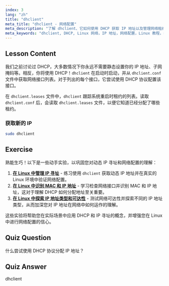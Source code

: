 ```yaml
---
index: 3
lang: "zh"
title: "dhclient"
meta_title: "dhclient - 网络配置"
meta_description: "了解 dhclient、它如何使用 DHCP 获取 IP 地址以及管理网络租约。理解 dhclient.conf 和 dhclient.leases 文件。Linux 初学者指南。"
meta_keywords: "dhclient, DHCP, Linux 网络，IP 地址，网络配置，Linux 教程，初学者指南"
---
```


## Lesson Content

我们之前讨论过 DHCP，大多数情况下你永远不需要静态设置你的 IP 地址、子网掩码等。相反，你将使用 DHCP！`dhclient` 在启动时启动，并从 `dhclient.conf` 文件中获取网络接口列表。对于列出的每个接口，它尝试使用 DHCP 协议配置该接口。

在 `dhclient.leases` 文件中，`dhclient` 跟踪系统重启时租约的列表。读取 `dhclient.conf` 后，会读取 `dhclient.leases` 文件，以便它知道已经分配了哪些租约。

### 获取新的 IP

```bash
sudo dhclient
```

## Exercise

熟能生巧！以下是一些动手实验，以巩固您对动态 IP 寻址和网络配置的理解：

1. **[在 Linux 中管理 IP 寻址](https://labex.io/zh/labs/comptia-manage-ip-addressing-in-linux-592736)** - 练习使用 `dhclient` 获取动态 IP 地址并在真实的 Linux 环境中验证网络配置。
2. **[在 Linux 中识别 MAC 和 IP 地址](https://labex.io/zh/labs/comptia-identify-mac-and-ip-addresses-in-linux-592731)** - 学习检查网络接口并识别 MAC 和 IP 地址，这对于理解 DHCP 如何分配地址至关重要。
3. **[在 Linux 中探索 IP 地址类型和可达性](https://labex.io/zh/labs/comptia-explore-ip-address-types-and-reachability-in-linux-592780)** - 测试网络可达性并探索不同的 IP 地址类型，从而加深您对 IP 地址在网络中如何运作的理解。

这些实验将帮助您在实际场景中应用 DHCP 和 IP 寻址的概念，并增强您在 Linux 中进行网络配置的信心。

## Quiz Question

什么尝试使用 DHCP 协议分配 IP 地址？

## Quiz Answer

dhclient
